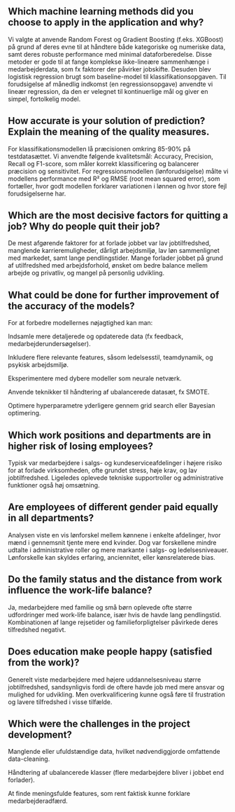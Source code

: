 ## Which machine learning methods did you choose to apply in the application and why?
Vi valgte at anvende Random Forest og Gradient Boosting (f.eks. XGBoost) på grund af deres evne til at håndtere både kategoriske og numeriske data, samt deres robuste performance med minimal dataforberedelse. Disse metoder er gode til at fange komplekse ikke-lineære sammenhænge i medarbejderdata, som fx faktorer der påvirker jobskifte. Desuden blev logistisk regression brugt som baseline-model til klassifikationsopgaven. Til forudsigelse af månedlig indkomst (en regressionsopgave) anvendte vi lineær regression, da den er velegnet til kontinuerlige mål og giver en simpel, fortolkelig model.

## How accurate is your solution of prediction? Explain the meaning of the quality measures.
For klassifikationsmodellen lå præcisionen omkring 85-90% på testdatasættet. Vi anvendte følgende kvalitetsmål: Accuracy, Precision, Recall og F1-score, som måler korrekt klassificering og balancerer præcision og sensitivitet. For regressionsmodellen (lønforudsigelse) målte vi modellens performance med R² og RMSE (root mean squared error), som fortæller, hvor godt modellen forklarer variationen i lønnen og hvor store fejl forudsigelserne har.

## Which are the most decisive factors for quitting a job? Why do people quit their job?
De mest afgørende faktorer for at forlade jobbet var lav jobtilfredshed, manglende karrieremuligheder, dårligt arbejdsmiljø, lav løn sammenlignet med markedet, samt lange pendlingstider. Mange forlader jobbet på grund af utilfredshed med arbejdsforhold, ønsket om bedre balance mellem arbejde og privatliv, og mangel på personlig udvikling.

## What could be done for further improvement of the accuracy of the models?
For at forbedre modellernes nøjagtighed kan man:

Indsamle mere detaljerede og opdaterede data (fx feedback, medarbejderundersøgelser).

Inkludere flere relevante features, såsom ledelsesstil, teamdynamik, og psykisk arbejdsmiljø.

Eksperimentere med dybere modeller som neurale netværk.

Anvende teknikker til håndtering af ubalancerede datasæt, fx SMOTE.

Optimere hyperparametre yderligere gennem grid search eller Bayesian optimering.

## Which work positions and departments are in higher risk of losing employees?
Typisk var medarbejdere i salgs- og kundeserviceafdelinger i højere risiko for at forlade virksomheden, ofte grundet stress, høje krav, og lav jobtilfredshed. Ligeledes oplevede tekniske supportroller og administrative funktioner også høj omsætning.

## Are employees of different gender paid equally in all departments?
Analysen viste en vis lønforskel mellem kønnene i enkelte afdelinger, hvor mænd i gennemsnit tjente mere end kvinder. Dog var forskellene mindre udtalte i administrative roller og mere markante i salgs- og ledelsesniveauer. Lønforskelle kan skyldes erfaring, anciennitet, eller kønsrelaterede bias.

## Do the family status and the distance from work influence the work-life balance?
Ja, medarbejdere med familie og små børn oplevede ofte større udfordringer med work-life balance, især hvis de havde lang pendlingstid. Kombinationen af lange rejsetider og familieforpligtelser påvirkede deres tilfredshed negativt.

## Does education make people happy (satisfied from the work)?
Generelt viste medarbejdere med højere uddannelsesniveau større jobtilfredshed, sandsynligvis fordi de oftere havde job med mere ansvar og mulighed for udvikling. Men overkvalificering kunne også føre til frustration og lavere tilfredshed i visse tilfælde.

## Which were the challenges in the project development?

Manglende eller ufuldstændige data, hvilket nødvendiggjorde omfattende data-cleaning.

Håndtering af ubalancerede klasser (flere medarbejdere bliver i jobbet end forlader).

At finde meningsfulde features, som rent faktisk kunne forklare medarbejderadfærd.
